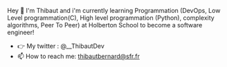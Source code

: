 

Hey 👋 I'm Thibaut and i'm currently learning Programmation (DevOps, Low Level programmation(C), High level programmation (Python), complexity algorithms, Peer To Peer) at Holberton School to become a software engineer!
- 👉 My twitter : @__ThibautDev
- 📫 How to reach me: thibautbernard@sfr.fr
